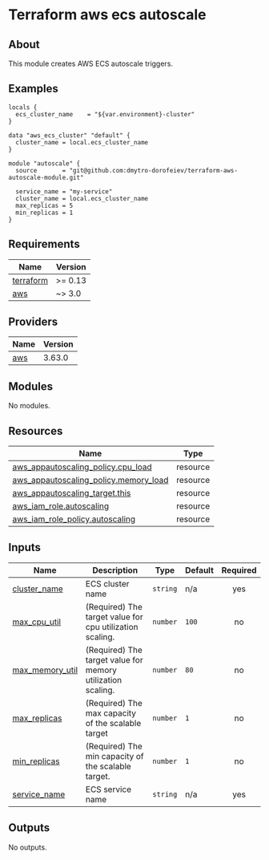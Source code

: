# Terraform aws ecs autoscale

## About

This module creates AWS ECS autoscale triggers.

## Examples

```hcl
locals {
  ecs_cluster_name    = "${var.environment}-cluster"
}

data "aws_ecs_cluster" "default" {
  cluster_name = local.ecs_cluster_name
}

module "autoscale" {
  source       = "git@github.com:dmytro-dorofeiev/terraform-aws-autoscale-module.git"

  service_name = "my-service"
  cluster_name = local.ecs_cluster_name
  max_replicas = 5
  min_replicas = 1
}
```

<!-- BEGINNING OF PRE-COMMIT-TERRAFORM DOCS HOOK -->
## Requirements

| Name | Version |
|------|---------|
| <a name="requirement_terraform"></a> [terraform](#requirement\_terraform) | >= 0.13 |
| <a name="requirement_aws"></a> [aws](#requirement\_aws) | ~> 3.0 |

## Providers

| Name | Version |
|------|---------|
| <a name="provider_aws"></a> [aws](#provider\_aws) | 3.63.0 |

## Modules

No modules.

## Resources

| Name | Type |
|------|------|
| [aws_appautoscaling_policy.cpu_load](https://registry.terraform.io/providers/hashicorp/aws/latest/docs/resources/appautoscaling_policy) | resource |
| [aws_appautoscaling_policy.memory_load](https://registry.terraform.io/providers/hashicorp/aws/latest/docs/resources/appautoscaling_policy) | resource |
| [aws_appautoscaling_target.this](https://registry.terraform.io/providers/hashicorp/aws/latest/docs/resources/appautoscaling_target) | resource |
| [aws_iam_role.autoscaling](https://registry.terraform.io/providers/hashicorp/aws/latest/docs/resources/iam_role) | resource |
| [aws_iam_role_policy.autoscaling](https://registry.terraform.io/providers/hashicorp/aws/latest/docs/resources/iam_role_policy) | resource |

## Inputs

| Name | Description | Type | Default | Required |
|------|-------------|------|---------|:--------:|
| <a name="input_cluster_name"></a> [cluster\_name](#input\_cluster\_name) | ECS cluster name | `string` | n/a | yes |
| <a name="input_max_cpu_util"></a> [max\_cpu\_util](#input\_max\_cpu\_util) | (Required) The target value for cpu utilization scaling. | `number` | `100` | no |
| <a name="input_max_memory_util"></a> [max\_memory\_util](#input\_max\_memory\_util) | (Required) The target value for memory utilization scaling. | `number` | `80` | no |
| <a name="input_max_replicas"></a> [max\_replicas](#input\_max\_replicas) | (Required) The max capacity of the scalable target | `number` | `1` | no |
| <a name="input_min_replicas"></a> [min\_replicas](#input\_min\_replicas) | (Required) The min capacity of the scalable target. | `number` | `1` | no |
| <a name="input_service_name"></a> [service\_name](#input\_service\_name) | ECS service name | `string` | n/a | yes |

## Outputs

No outputs.
<!-- END OF PRE-COMMIT-TERRAFORM DOCS HOOK -->
